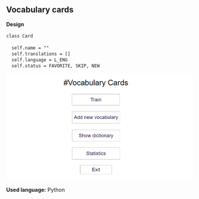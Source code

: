 ## Vocabulary cards

**Design**
```
class Card

  self.name = ""
  self.translations = []
  self.language = L_ENG 
  self.status = FAVORITE, SKIP, NEW
```

![alt text](https://github.com/Jeld4/vocabulary_cards/blob/master/desing/menu.png)

**Used language:** Python
